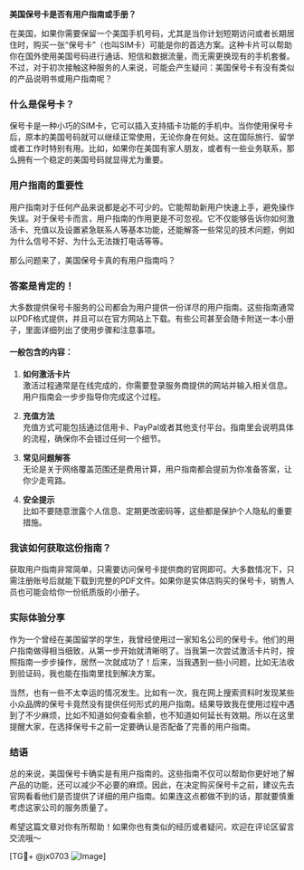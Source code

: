 **美国保号卡是否有用户指南或手册？**

在美国，如果你需要保留一个美国手机号码，尤其是当你计划短期访问或者长期居住时，购买一张“保号卡”（也叫SIM卡）可能是你的首选方案。这种卡片可以帮助你在国外使用美国号码进行通话、短信和数据流量，而无需更换现有的手机套餐。不过，对于初次接触这种服务的人来说，可能会产生疑问：美国保号卡有没有类似的产品说明书或用户指南呢？

### 什么是保号卡？
保号卡是一种小巧的SIM卡，它可以插入支持插卡功能的手机中。当你使用保号卡后，原本的美国号码就可以继续正常使用，无论你身在何处。这在国际旅行、留学或者工作时特别有用。比如，如果你在美国有家人朋友，或者有一些业务联系，那么拥有一个稳定的美国号码就显得尤为重要。

### 用户指南的重要性
用户指南对于任何产品来说都是必不可少的。它能帮助新用户快速上手，避免操作失误。对于保号卡而言，用户指南的作用更是不可忽视。它不仅能够告诉你如何激活卡、充值以及设置紧急联系人等基本功能，还能解答一些常见的技术问题，例如为什么信号不好、为什么无法拨打电话等等。

那么问题来了，美国保号卡真的有用户指南吗？

### 答案是肯定的！
大多数提供保号卡服务的公司都会为用户提供一份详尽的用户指南。这些指南通常以PDF格式提供，并且可以在官方网站上下载。有些公司甚至会随卡附送一本小册子，里面详细列出了使用步骤和注意事项。

#### 一般包含的内容：
1. **如何激活卡片**  
   激活过程通常是在线完成的，你需要登录服务商提供的网站并输入相关信息。用户指南会一步步指导你完成这个过程。

2. **充值方法**  
   充值方式可能包括通过信用卡、PayPal或者其他支付平台。指南里会说明具体的流程，确保你不会错过任何一个细节。

3. **常见问题解答**  
   无论是关于网络覆盖范围还是费用计算，用户指南都会提前为你准备答案，让你少走弯路。

4. **安全提示**  
   比如不要随意泄露个人信息、定期更改密码等，这些都是保护个人隐私的重要措施。

### 我该如何获取这份指南？
获取用户指南非常简单，只需要访问保号卡提供商的官网即可。大多数情况下，只需注册账号后就能下载到完整的PDF文件。如果你是实体店购买的保号卡，销售人员也可能会给你一份纸质版的小册子。

### 实际体验分享
作为一个曾经在美国留学的学生，我曾经使用过一家知名公司的保号卡。他们的用户指南做得相当细致，从第一步开始就清晰明了。当我第一次尝试激活卡片时，按照指南一步步操作，居然一次就成功了！后来，当我遇到一些小问题，比如无法收到验证码，我也能在指南里找到解决方案。

当然，也有一些不太幸运的情况发生。比如有一次，我在网上搜索资料时发现某些小众品牌的保号卡竟然没有提供任何形式的用户指南。结果导致我在使用过程中遇到了不少麻烦，比如不知道如何查看余额，也不知道如何延长有效期。所以在这里提醒大家，在选择保号卡之前一定要确认是否配备了完善的用户指南。

### 结语
总的来说，美国保号卡确实是有用户指南的。这些指南不仅可以帮助你更好地了解产品的功能，还可以减少不必要的麻烦。因此，在决定购买保号卡之前，建议先去官网看看他们是否提供了详细的用户指南。如果连这点都做不到的话，那就要慎重考虑这家公司的服务质量了。

希望这篇文章对你有所帮助！如果你也有类似的经历或者疑问，欢迎在评论区留言交流哦～ 

[TG💪+ @jx0703 ![Image](https://github.com/user-attachments/assets/dbca1d08-cadb-493c-b0ec-ad6f7a83f270)]